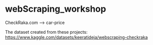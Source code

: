 # webScraping_workshop

CheckRaka.com --> car-price

The dataset created from these projects:\
https://www.kaggle.com/datasets/keeratideja/webscraping-checkraka
